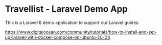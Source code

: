 # Travellist - Laravel Demo App

This is a Laravel 6 demo application to support our Laravel guides.

https://www.digitalocean.com/community/tutorials/how-to-install-and-set-up-laravel-with-docker-compose-on-ubuntu-20-04
